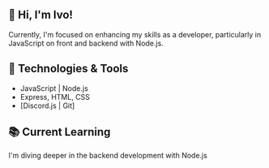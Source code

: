 ## :wave: Hi, I'm Ivo! 

Currently, I'm focused on enhancing my skills as a developer, particularly in JavaScript on front and backend with Node.js.

## :wrench: Technologies & Tools

- JavaScript | Node.js
- Express, HTML, CSS
- [Discord.js | Git]

## :books: Current Learning

I'm diving deeper in the backend development with Node.js

<!---
IvoCorrea/IvoCorrea is a ✨ special ✨ repository because its `README.md` (this file) appears on your GitHub profile.
You can click the Preview link to take a look at your changes. 👋 👀 🌱
--->
